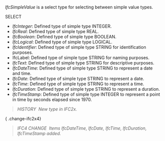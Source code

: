 _IfcSimpleValue_ is a select type for selecting between simple value types.

SELECT

*  _IfcInteger_: Defined type of simple type INTEGER. 
*  _IfcReal_: Defined type of simple type REAL. 
*  _IfcBoolean_: Defined type of simple type BOOLEAN. 
*  _IfcLogical_: Defined type of simple type LOGICAL. 
*  _IfcIdentifier_: Defined type of simple type STRING for identification purposes. 
* IfcLabel: Defined type of simple type STRING for naming purposes. 
*  _IfcText_: Defined type of simple type STRING for descriptive purposes. 
*  _IfcDateTime_: Defined type of simple type STRING to represent a date and time. 
*  _IfcDate_: Defined type of simple type STRING to represent a date. 
*  _IfcTime_: Defined type of simple type STRING to represent a time. 
*  _IfcDuration_: Defined type of simple type STRING to represent a duration. 
*  _IfcTimeStamp_: Defined type of simple type INTEGER to represent a point in time by seconds elapsed since 1970. 

> _HISTORY&nbsp; New type in IFC2x._

{ .change-ifc2x4}
> _IFC4 CHANGE&nbsp; Items _IfcDateTime_,
      _IfcDate_, _IfcTime_, _IfcDuration_,
      _IfcTimeStamp_ added._
